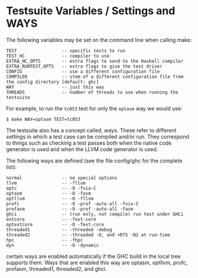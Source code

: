 # Testsuite Variables / Settings and WAYS


The following variables may be set on the command line when calling make:

```wiki
TEST                 -- specific tests to run
TEST_HC              -- compiler to use
EXTRA_HC_OPTS        -- extra flags to send to the Haskell compiler
EXTRA_RUNTEST_OPTS   -- extra flags to give the test driver
CONFIG               -- use a different configuration file
COMPILER             -- stem of a different configuration file from the config directory [default: ghc]
WAY                  -- just this way
THREADS              -- number of threads to use when running the testsuite
```


For example, to run the `tc053` test for only the `optasm` way we would use:

```wiki
$ make WAY=optasm TEST=tc053
```


The testsuite also has a concept called, *ways*. These refer to different settings in which a test case can be compiled and/or run. They correspond to things such as checking a test passes both when the native code generator is used and when the LLVM code generator is used.


The following ways are defined (see the file config/ghc for the complete list):

```wiki
normal               -- no special options
llvm                 -- -fllvm
optc                 -- -O -fvia-C
optasm               -- -O -fasm
optllvm              -- -O -fllvm
profc                -- -O -prof -auto-all -fvia-C
profasm              -- -O -prof -auto-all -fasm
ghci                 -- (run only, not compile) run test under GHCi
extcore              -- -fext-core
optextcore           -- -O -fext-core
threaded1            -- -threaded -debug
threaded2            -- -threaded -O, and +RTS -N2 at run-time
hpc                  -- -fhpc
dyn                  -- -O -dynamic
```


certain ways are enabled automatically if the GHC build in the local
tree supports them.  Ways that are enabled this way are optasm, optllvm,
profc, profasm, threaded1, threaded2, and ghci.
